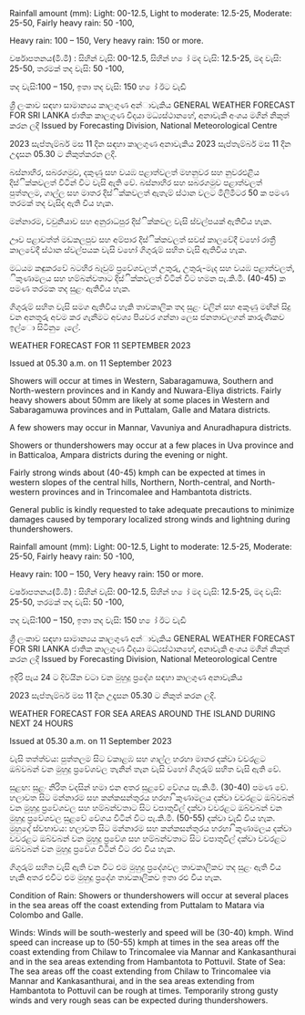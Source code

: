 Rainfall amount (mm): Light: 00-12.5, Light to moderate: 12.5-25, Moderate: 25-50, Fairly heavy rain: 50 -100,

Heavy rain: 100 – 150, Very heavy rain: 150 or more.

වර්ෂාපතනය(මි.මී) : සිහින් වැසි: 00-12.5, සිහින් හ ෝ මද වැසි: 12.5-25, මද වැසි: 25-50, තරමක් තද වැසි: 50 -100,

තද වැසි:100 – 150, ඉතා තද වැසි: 150 හ ෝ ඊට වැඩි

ශ්‍රී ලංකාව සඳහා සාමාන්‍යය කාලගුණ අන්‍ාවැකිය GENERAL WEATHER FORECAST FOR SRI LANKA ජාතික කාලගුණ විදයා මධ්‍යස්ථානහේ, අනාවැකි අංශය මගින් නිකුත් කරන ලදි Issued by Forecasting Division, National Meteorological Centre

2023 සැප්තැම්බර් මස 11 දින සඳහා කාලගුණ අනාවැකිය 2023 සැප්තැම්බර් මස 11 දින උදෑසන 05.30 ට නිකුත්කරන ලදි.

බස්නාහිර, සබරගමුව, දකුණු සහ වයඹ පළාත්වලත් මහනුවර සහ නුවරඑළිය දිස්ික්කවලත් විටින් විට වැසි ඇති වේ. බස්නාහිර සහ සබරගමුව පළාත්වලත් පුත්තලම, ගාල්ල සහ මාතර දිස්ික්කවලත් ඇතැම් ස්ථාන වලට මිලිමීටර 50 ක පමණ තරමක් තද වැසිද ඇති විය හැක.

මන්නාරම, වවුනියාව සහ අනුරාධපුර දිස්ික්කවල වැසි ස්වල්පයක් ඇතිවිය හැක.

ඌව පළාවත්ත් මඩකලපුව සහ අම්පාර දිස්ික්කවලත් සවස් කාලවේදී වහෝ රාත්‍රී කාලවේදී ස්ථාන ස්වල්පයක වැසි වහෝ ගිගුරුම් සහිත වැසි ඇතිවිය හැක.

මධයම කඳුකරවේ බටහිර බෑවුම් ප්‍රවේශවලත් උතුරු, උතුරු-මැද සහ වයඹ පළාත්වලත්, ිකුණාමලය සහ හම්බන්වතාට දිස්ික්කවලත් විටින් විට හමන පැ.කි.මී. (40-45) ක පමණ තරමක තද සුළං ඇතිවිය හැක.

ගිගුරුම් සහිත වැසි සමග ඇතිවිය හැකි තාවකාලික තද සුළං වලින් සහ අකුණු මඟින් සිදු වන අනතුරු අවම කර ගැනීමට අවශ්‍ය පියවර ගන්නා ලෙස ජනතාවලගන් කාරුණිකව ඉල්ො සිටිනු ෙැලේ.

WEATHER FORECAST FOR 11 SEPTEMBER 2023

Issued at 05.30 a.m. on 11 September 2023

Showers will occur at times in Western, Sabaragamuwa, Southern and North-western provinces and in Kandy and Nuwara-Eliya districts. Fairly heavy showers about 50mm are likely at some places in Western and Sabaragamuwa provinces and in Puttalam, Galle and Matara districts.

A few showers may occur in Mannar, Vavuniya and Anuradhapura districts.

Showers or thundershowers may occur at a few places in Uva province and in Batticaloa, Ampara districts during the evening or night.

Fairly strong winds about (40-45) kmph can be expected at times in western slopes of the central hills, Northern, North-central, and North-western provinces and in Trincomalee and Hambantota districts.

General public is kindly requested to take adequate precautions to minimize damages caused by temporary localized strong winds and lightning during thundershowers.

Rainfall amount (mm): Light: 00-12.5, Light to moderate: 12.5-25, Moderate: 25-50, Fairly heavy rain: 50 -100,

Heavy rain: 100 – 150, Very heavy rain: 150 or more.

වර්ෂාපතනය(මි.මී) : සිහින් වැසි: 00-12.5, සිහින් හ ෝ මද වැසි: 12.5-25, මද වැසි: 25-50, තරමක් තද වැසි: 50 -100,

තද වැසි:100 – 150, ඉතා තද වැසි: 150 හ ෝ ඊට වැඩි

ශ්‍රී ලංකාව සඳහා සාමාන්‍යය කාලගුණ අන්‍ාවැකිය GENERAL WEATHER FORECAST FOR SRI LANKA ජාතික කාලගුණ විදයා මධ්‍යස්ථානහේ, අනාවැකි අංශය මගින් නිකුත් කරන ලදි Issued by Forecasting Division, National Meteorological Centre

ඉදිරි පැය 24 ට දිවයින වටා වන මුහුදු ප්‍රදේශ සඳහා කාලගුණ අනාවැකිය

2023 සැප්තැම්බර් මස 11 දින උදෑසන 05.30 ට නිකුත් කරන ලදි.

WEATHER FORECAST FOR SEA AREAS AROUND THE ISLAND DURING NEXT 24 HOURS

Issued at 05.30 a.m. on 11 September 2023

වැසි තත්ත්වය: පුත්තලම සිට වකාළඹ සහ ගාල්ල හරහා මාතර දක්වා වවරළට ඔබ්වබන් වන මුහුදු ප්‍රවේශවල තැනින් තැන වැසි වහෝ ගිගුරුම් සහිත වැසි ඇති වේ.

සුළඟ: සුළං නිරිත වදසින් හමා එන අතර සුළවේ වේගය පැ.කි.මී. (30-40) පමණ වේ. හලාවත සිට මන්නාරම සහ කන්කසන්තුරය හරහා ිකුණාමලය දක්වා වවරළට ඔබ්වබන් වන මුහුදු ප්‍රවේශවල සහ හම්බන්වතාට සිට වපාතුවිල් දක්වා වවරළට ඔබ්වබන් වන මුහුදු ප්‍රවේශවල සුළවේ වේගය විටින් විට පැ.කි.මී. (50-55) දක්වා වැඩි විය හැක. මුහුදේ ස්වභාවය: හලාවත සිට මන්නාරම සහ කන්කසන්තුරය හරහා ිකුණාමලය දක්වා වවරළට ඔබ්වබන් වන මුහුදු ප්‍රවේශ සහ හම්බන්වතාට සිට වපාතුවිල් දක්වා වවරළට ඔබ්වබන් වන මුහුදු ප්‍රවේශ විටින් විට රළු විය හැක.

ගිගුරුම් සහිත වැසි ඇති වන විට එම මුහුදු ප්‍රදේශවල තාවකාලිකව තද සුළං ඇති විය හැකි අතර එවිට එම මුහුදු ප්‍රදේශ තාවකාලිකව ඉතා රළු විය හැක.

Condition of Rain: Showers or thundershowers will occur at several places in the sea areas off the coast extending from Puttalam to Matara via Colombo and Galle.

Winds: Winds will be south-westerly and speed will be (30-40) kmph. Wind speed can increase up to (50-55) kmph at times in the sea areas off the coast extending from Chilaw to Trincomalee via Mannar and Kankasanthurai and in the sea areas extending from Hambantota to Pottuvil. State of Sea: The sea areas off the coast extending from Chilaw to Trincomalee via Mannar and Kankasanthurai, and in the sea areas extending from Hambantota to Pottuvil can be rough at times. Temporarily strong gusty winds and very rough seas can be expected during thundershowers.